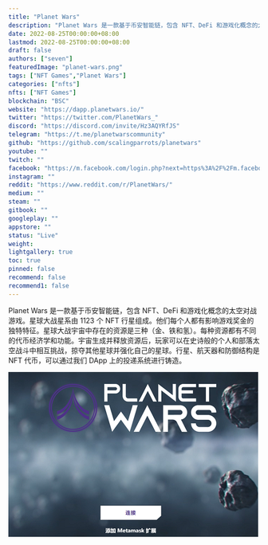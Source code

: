 ```yaml
---
title: "Planet Wars"
description: "Planet Wars 是一款基于币安智能链，包含 NFT、DeFi 和游戏化概念的太空对战游戏。"
date: 2022-08-25T00:00:00+08:00
lastmod: 2022-08-25T00:00:00+08:00
draft: false
authors: ["seven"]
featuredImage: "planet-wars.png"
tags: ["NFT Games","Planet Wars"]
categories: ["nfts"]
nfts: ["NFT Games"]
blockchain: "BSC"
website: "https://dapp.planetwars.io/"
twitter: "https://twitter.com/PlanetWars_"
discord: "https://discord.com/invite/Hz3AQYRfJS"
telegram: "https://t.me/planetwarscommunity"
github: "https://github.com/scalingparrots/planetwars"
youtube: ""
twitch: ""
facebook: "https://m.facebook.com/login.php?next=https%3A%2F%2Fm.facebook.com%2Fplanetwars.io&refsrc=deprecated&_rdr"
instagram: ""
reddit: "https://www.reddit.com/r/PlanetWars/"
medium: ""
steam: ""
gitbook: ""
googleplay: ""
appstore: ""
status: "Live"
weight: 
lightgallery: true
toc: true
pinned: false
recommend: false
recommend1: false
---
```

Planet Wars 是一款基于币安智能链，包含 NFT、DeFi 和游戏化概念的太空对战游戏。星球大战星系由 1123 个 NFT 行星组成。他们每个人都有影响游戏奖金的独特特征。星球大战宇宙中存在的资源是三种（金、铁和氢）。每种资源都有不同的代币经济学和功能。宇宙生成并释放资源后，玩家可以在史诗般的个人和部落太空战斗中相互挑战，掠夺其他星球并强化自己的星球。行星、航天器和防御结构是 NFT 代币，可以通过我们 DApp 上的投递系统进行铸造。

![game](1661305742249.jpg)